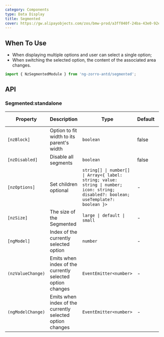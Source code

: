 ```yaml
---
category: Components
type: Data Display
title: Segmented
cover: https://gw.alipayobjects.com/zos/bmw-prod/a3ff040f-24ba-43e0-92e9-c845df1612ad.svg
---
```


## When To Use

- When displaying multiple options and user can select a single option;
- When switching the selected option, the content of the associated area changes.

```ts
import { NzSegmentedModule } from 'ng-zorro-antd/segmented';
```

## API

### Segmented:standalone

| Property          | Description                                               | Type                                                                                                                                 | Default | Global Config |
| ----------------- | --------------------------------------------------------- | ------------------------------------------------------------------------------------------------------------------------------------ | ------- | ------------- |
| `[nzBlock]`       | Option to fit width to its parent\'s width                | `boolean`                                                                                                                            | false   |               |
| `[nzDisabled]`    | Disable all segments                                      | `boolean`                                                                                                                            | false   |               |
| `[nzOptions]`     | Set children optional                                     | `string[] \| number[] \| Array<{ label: string; value: string \| number; icon: string; disabled?: boolean; useTemplate?: boolean }>` | -       |               |
| `[nzSize]`        | The size of the Segmented                                 | `large \| default \| small`                                                                                                          | -       | ✅            |
| `[ngModel]`       | Index of the currently selected option                    | `number`                                                                                                                             | -       |               |
| `(nzValueChange)` | Emits when index of the currently selected option changes | `EventEmitter<number>`                                                                                                               | -       |               |
| `(ngModelChange)` | Emits when index of the currently selected option changes | `EventEmitter<number>`                                                                                                               | -       |               |
